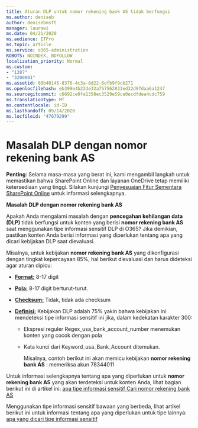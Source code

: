 ```yaml
---
title: Aturan DLP untuk nomor rekening bank AS tidak berfungsi
ms.author: deniseb
author: denisebmsft
manager: laurawi
ms.date: 04/21/2020
ms.audience: ITPro
ms.topic: article
ms.service: o365-administration
ROBOTS: NOINDEX, NOFOLLOW
localization_priority: Normal
ms.custom:
- "1287"
- "3200001"
ms.assetid: 80b40145-8376-4c3a-8d22-6efb9f9cb271
ms.openlocfilehash: eb399e4b23de32a757562833ed32d97daa6a1247
ms.sourcegitcommit: c6692ce0fa1358ec3529e59ca0ecdfdea4cdc759
ms.translationtype: MT
ms.contentlocale: id-ID
ms.lasthandoff: 09/14/2020
ms.locfileid: "47679299"
---
```

# <a name="dlp-issues-with-us-bank-account-numbers"></a>Masalah DLP dengan nomor rekening bank AS

**Penting**: Selama masa-masa yang berat ini, kami mengambil langkah untuk memastikan bahwa SharePoint Online dan layanan OneDrive tetap memiliki ketersediaan yang tinggi. Silakan kunjungi [Penyesuaian Fitur Sementara SharePoint Online](https://aka.ms/ODSPAdjustments) untuk informasi selengkapnya.

**Masalah DLP dengan nomor rekening bank AS**

Apakah Anda mengalami masalah dengan **pencegahan kehilangan data (DLP)** tidak berfungsi untuk konten yang berisi **nomor rekening bank AS** saat menggunakan tipe informasi sensitif DLP di O365? Jika demikian, pastikan konten Anda berisi informasi yang diperlukan tentang apa yang dicari kebijakan DLP saat dievaluasi.
  
Misalnya, untuk kebijakan **nomor rekening bank AS** yang dikonfigurasi dengan tingkat kepercayaan 85%, hal berikut dievaluasi dan harus dideteksi agar aturan dipicu:
  
- **[Format:](https://docs.microsoft.com/microsoft-365/compliance/sensitive-information-type-entity-definitions#format-77)** 8-17 digit

- **[Pola:](https://docs.microsoft.com/microsoft-365/compliance/sensitive-information-type-entity-definitions#pattern-77)** 8-17 digit berturut-turut.

- **[Checksum:](https://docs.microsoft.com/microsoft-365/compliance/sensitive-information-type-entity-definitions#checksum-76)** Tidak, tidak ada checksum

- **[Definisi:](https://docs.microsoft.com/microsoft-365/compliance/sensitive-information-type-entity-definitions)** Kebijakan DLP adalah 75% yakin bahwa kebijakan ini mendeteksi tipe informasi sensitif ini jika, dalam kedekatan karakter 300:

  - Ekspresi reguler Regex_usa_bank_account_number menemukan konten yang cocok dengan pola

  - Kata kunci dari Keyword_usa_Bank_Account ditemukan.

    Misalnya, contoh berikut ini akan memicu kebijakan **nomor rekening bank AS** : memeriksa akun 78344011

Untuk informasi selengkapnya tentang apa yang diperlukan untuk **nomor rekening bank AS** yang akan terdeteksi untuk konten Anda, lihat bagian berikut ini di artikel ini: [apa tipe informasi sensitif Cari nomor rekening bank AS](https://docs.microsoft.com/microsoft-365/compliance/sensitive-information-type-entity-definitions#us-bank-account-number)
  
Menggunakan tipe informasi sensitif bawaan yang berbeda, lihat artikel berikut ini untuk informasi tentang apa yang diperlukan untuk tipe lainnya: [apa yang dicari tipe informasi sensitif](https://docs.microsoft.com/microsoft-365/compliance/sensitive-information-type-entity-definitions)
  